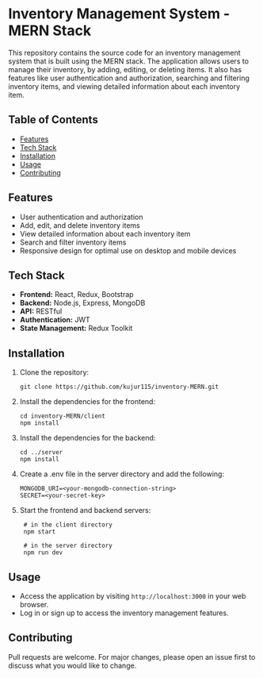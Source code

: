 # Inventory Management System - MERN Stack
This repository contains the source code for an inventory management system that is built using the MERN stack. 
The application allows users to manage their inventory, by adding, editing, or deleting items. 
It also has features like user authentication and authorization, searching and filtering inventory items, and viewing 
detailed information about each inventory item.

## Table of Contents
- [Features](##features)
- [Tech Stack](##tech-stack)
- [Installation](##installation)
- [Usage](##usage)
- [Contributing](##contributing)
## Features
- User authentication and authorization
- Add, edit, and delete inventory items
- View detailed information about each inventory item
- Search and filter inventory items
- Responsive design for optimal use on desktop and mobile devices
## Tech Stack
- **Frontend:** React, Redux, Bootstrap
- **Backend:** Node.js, Express, MongoDB
- **API:** RESTful
- **Authentication:** JWT
- **State Management:** Redux Toolkit
## Installation
1. Clone the repository:
    ```
    git clone https://github.com/kujur115/inventory-MERN.git
    ```
2. Install the dependencies for the frontend:
    ```
    cd inventory-MERN/client
    npm install
    ```
3. Install the dependencies for the backend:
    ```
    cd ../server
    npm install
    ```
4. Create a .env file in the server directory and add the following:
    ```
    MONGODB_URI=<your-mongodb-connection-string>
    SECRET=<your-secret-key>
    ```
5. Start the frontend and backend servers:
   ```
    # in the client directory
    npm start
    
    # in the server directory
    npm run dev
    ```
## Usage
- Access the application by visiting ```http://localhost:3000``` in your web browser.
- Log in or sign up to access the inventory management features.
## Contributing
Pull requests are welcome. For major changes, please open an issue first to discuss what you would like to change.
